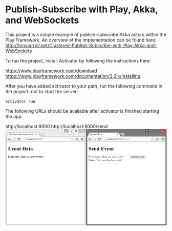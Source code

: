 # Publish-Subscribe with Play, Akka, and WebSockets

This project is a simple example of publish-subscribe Akka actors within the Play Framework.
An overview of the implementation can be found here:
http://tomcarroll.net/Clustered-Publish-Subscribe-with-Play-Akka-and-WebSockets

To run the project, install Activator by following the instructions here:

https://www.playframework.com/download
https://www.playframework.com/documentation/2.3.x/Installing

After you have added activator to your path, run the following command in the project root to start the server:
```
activator run
```

The following URLs should be available after activator is finished starting the app:

http://localhost:9000
http://localhost:9000/send
![Published Event](https://raw.githubusercontent.com/TomAlanCarroll/event-subscriber/master/screenshot3.png)
